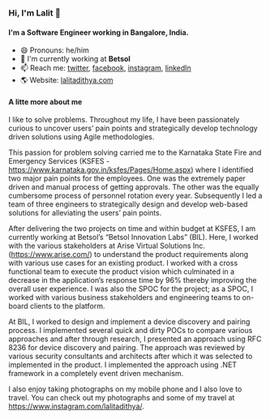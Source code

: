 ### Hi, I'm Lalit 👋

#### I'm a Software Engineer working in Bangalore, India. 

- 😄 Pronouns: he/him
- 🏢 I'm currently working at **Betsol**
- 📫 Reach me: [twitter](https://twitter.com/thelalitadithya), [facebook](https://www.facebook.com/thelalitadithya), [instagram](https://www.instagram.com/lalitadithya/), [linkedIn](https://www.linkedin.com/in/lalitadithya)
- 🌎 Website: [lalitadithya.com](https://lalitadithya.com/)

#### A litte more about me
I like to solve problems. Throughout my life, I have been passionately curious to uncover users’ pain points and strategically develop technology driven solutions using Agile methodologies.

This passion for problem solving carried me to the Karnataka State Fire and Emergency Services (KSFES - https://www.karnataka.gov.in/ksfes/Pages/Home.aspx) where I identified two major pain points for the employees. One was the extremely paper driven and manual process of getting approvals. The other was the equally cumbersome process of personnel rotation every year. Subsequently I led a team of three engineers to strategically design and develop web-based solutions for alleviating the users’ pain points.

After delivering the two projects on time and within budget at KSFES, I am currently working at Betsol’s “Betsol Innovation Labs” (BIL). Here, I worked with the various stakeholders at Arise Virtual Solutions Inc. (https://www.arise.com/) to understand the product requirements along with various use cases for an existing product. I worked with a cross functional team to execute the product vision which culminated in a decrease in the application’s response time by 96% thereby improving the overall user experience. I was also the SPOC for the project; as a SPOC, I worked with various business stakeholders and engineering teams to on-board clients to the platform.

At BIL, I worked to design and implement a device discovery and pairing process. I implemented several quick and dirty POCs to compare various approaches and after through research, I presented an approach using RFC 8236 for device discovery and pairing. The approach was reviewed by various security consultants and architects after which it was selected to implemented in the product. I implemented the approach using .NET framework in a completely event driven mechanism.

I also enjoy taking photographs on my mobile phone and I also love to travel. You can check out my photographs and some of my travel at https://www.instagram.com/lalitadithya/.
